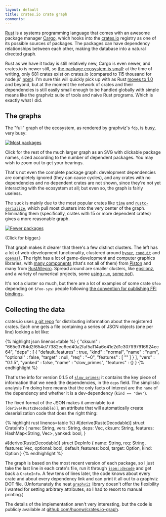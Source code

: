 ```yaml
---
layout: default
title: crates.io crate graph
comments:
---
```


[Rust](http://rust-lang.org/) is a systems programming language that
comes with an awesome package manager [Cargo](http://doc.crates.io),
which hooks into the [crates.io](https://crates.io) registry as one of
its possible sources of packages. The packages can have dependency
relationships between each other, making the database into a natural
directed graph.

Rust as we have it today is still relatively new, Cargo is even newer,
and crates.io is newer still, so
[the package ecosystem is small](http://www.modulecounts.com): at the
time of writing, only 681 crates exist on crates.io (compared to 115
thousand for node.js' [npm](https://npmjs.org)). I'm sure this will
quickly pick up with as Rust
[moves to 1.0](http://blog.rust-lang.org/2014/12/12/1.0-Timeline.html)
and beyond, but at the moment the network of crates and their
dependencies is still easily small enough to be handled globally with
simple means like the graphviz suite of tools and naive Rust
programs. Which is exactly what I did.


## The graphs

The "full" graph of the ecosystem, as rendered by graphviz's `fdp`, is
busy, very busy:

[![Most packages](most-packages-preview.png)](most-packages.svg)

Click for the rest of the much larger graph as an SVG with clickable
package names, sized according to the number of dependent
packages. You may wish to zoom out to get your bearings.

That's not even the complete package graph: development dependencies
are completely ignored (they can cause cycles), and any crates with no
dependencies and no dependent crates are not shown, since they're not
yet interacting with the ecosystem at all; but even so, the graph is
fairly useless.

The suck is mainly due to the most popular crates like
[`time`](https://crates.io/crates/time/reverse_dependencies) and
[`rustc-serialize`](https://crates.io/crates/rustc-serialize/reverse_dependencies), which
pull most clusters into the very center of the graph. Eliminating them
(specifically, crates with 15 or more dependent crates) gives a more
reasonable graph.

[![Fewer packages](fewer-packages-preview.png)](fewer-packages.svg)

(Click for bigger.)

That graph makes it clearer that there's a few distinct clusters. The
left has a lot of web-development functionality, clustered around
[`hyper`](https://crates.io/crates/hyper),
[`conduit`](https://crates.io/crates/conduit) and
[`openssl`](https://crates.io/crates/openssl). The right has a lot of
game-development and computer graphics libraries, with
[many components](https://crates.io/keywords/piston) (that's not all
of them) from [Piston](http://piston.rs) and many from
[RustAllegro](https://github.com/SiegeLord/RustAllegro). Spread around
are smaller clusters, like
[epsilonz](https://crates.io/crates/epsilonz), and a variety of
numerical projects, some
[using `num`](https://crates.io/crates/num/reverse_dependencies),
[some not](https://crates.io/crates/matrix)).

It's not a cluster so much, but there are a lot of examples of some
crate `$foo` depending on `$foo-sys`: people following
[the convention for publishing FFI bindings](http://doc.crates.io/build-scripts.html#*-sys-packages).


## Collecting the data

crates.io uses
[a git repo](https://github.com/rust-lang/crates.io-index) for
distributing information about the registered crates. Each one gets a
file containing a series of JSON objects (one per line) looking a lot
like:

{% highlight json linenos=table %}
{
   "cksum" : "665e3764d2f654d77382ec6ed40a2faf5a114a6e41e2d1c307ff97916924ec64",
   "deps" : [
      {
         "default_features" : true,
         "kind" : "normal",
         "name" : "num",
         "optional" : false,
         "target" : null,
         "req" : "~0",
         "features" : [
            ""
         ]
      }
   ],
   "vers" : "0.1.5",
   "yanked" : false,
   "name" : "slow_primes",
   "features" : {}
}
{% endhighlight %}

That's the info for version 0.1.5 of
[`slow_primes`](https://crates.io/crates/slow_primes); it contains the
key piece of information that we need: the dependencies, in the `deps`
field. The simplistic analysis I'm doing here means that the only
facts of interest are the `name` of the dependency and whether it is a
dev-dependency (`kind == "dev"`).

The fixed format of the JSON makes it ameniable to
`#[derive(RustcDecodable)]`, an attribute that will automatically
create deserialization code that does the right thing:

{% highlight rust linenos=table %}
#[derive(RustcDecodable)]
struct CrateInfo {
    name: String,
    vers: String,
    deps: Vec<DepInfo>,
    cksum: String,
    features: HashMap<String, Vec<String>>,
    yanked: bool,
}

#[derive(RustcDecodable)]
struct DepInfo {
    name: String,
    req: String,
    features: Vec<String>,
    optional: bool,
    default_features: bool,
    target: Option<String>,
    kind: Option<String>
}
{% endhighlight %}

The graph is based on the most recent version of each package, so I
just take the last line in each crate's file, run it through
[`json::decode`](http://doc.rust-lang.org/rustc-serialize/rustc-serialize/json/fn.decode.html)
and get back a `CrateInfo`. A few tens of lines later, the code knows
about every crate and about every dependency link and can print it all
out to a graphviz DOT file. (Unfortunately the neat
[`graphviz`](http://doc.rust-lang.org/nightly/graphviz) library
doesn't offer the flexibility I wanted for setting arbitrary
attributes, so I had to resort to manual printing.)

The details of the implementation aren't very interesting, but the
code is publicly available at
[github.com/huonw/crates.io-graph](http://github.com/huonw/crates.io-graph).
